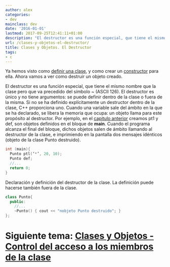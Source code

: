 ```yaml
---
author: alex
categories:
- dev
mainclass: dev
date: '2016-01-01'
lastmod: 2017-09-25T12:41:11+01:00
description: "El destructor es una función especial, que tiene el mismo nombre  que la clase pero que va precedido del símbolo ~ (ASCII 126). El destructor es  único y no tiene argumentos: se puede definir dentro de la clase o fuera de la  misma."
url: /clases-y-objetos-el-destructor/
title: Clases y Objetos. El Destructor
tags:
- c
---
```


Ya hemos visto como [definir una clase][1], y como crear un [constructor][2] para ella. Ahora vamos a ver como destruir un objeto creado.

<!--more--><!--ad-->

El destructor es una función especial, que tiene el mismo nombre que la clase pero que va precedido del símbolo ~ (ASCII 126). El destructor es único y no tiene argumentos: se puede definir dentro de la clase o fuera de la misma. Si no se ha definido explícitamente un destructor dentro de la clase, C++ proporciona uno. Cuando una variable sale del ámbito en la que se ha declarado, se libera la memoria que ocupa: un objeto llama para este propósito al destructor. Por ejemplo, en el [capitulo anterior][2] creamos pt1 y def, son objetos definidos en el bloque de **main**. Cuando el programa alcanza el final del bloque, dichos objetos salen de ámbito llamando al destructor de la clase, e imprimiendo en la pantalla dos mensajes idénticos (objeto de la clase Punto destruido).

```cpp
int (main){
  Punto ptl(‘*’, 20, 10);
  Punto def;
  //...
  return 0;
}
```

Declaración y definición del destructor de la clase. La definición puede hacerse también fuera de la clase.

```cpp
class Punto{
  public:
    //...
    ~Punto() { cout << "nobjeto Punto destruido"; }
};
```

# Siguiente tema: [Clases y Objetos - Control del acceso a los miembros de la clase][3]

 [1]: https://elbauldelprogramador.com/clases-y-objetos-definir-una-clase/
 [2]: https://elbauldelprogramador.com/clases-y-objetos-el-constructor/
 [3]: https://elbauldelprogramador.com/clases-y-objetos-control-del-acceso-los/
